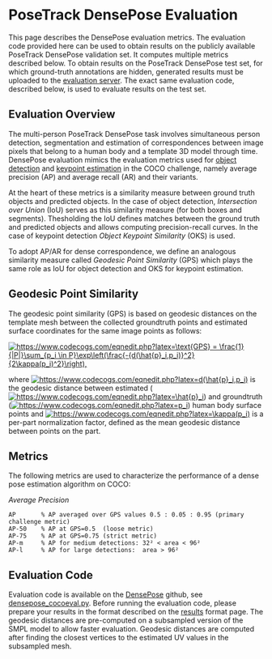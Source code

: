 # PoseTrack DensePose Evaluation

This page describes the DensePose evaluation metrics. The
evaluation code provided here can be used to obtain results on the publicly
available PoseTrack DensePose validation set. It computes multiple metrics
described below. To obtain results on the PoseTrack DensePose test set,
for which ground-truth annotations are hidden, generated results must be
uploaded to the
[evaluation server](https://competitions.codalab.org/competitions/19650).
The exact same evaluation code,
described below, is used to evaluate results on the test set.

## Evaluation Overview

The multi-person PoseTrack DensePose task involves simultaneous person detection,
segmentation and
estimation of correspondences between image pixels that belong to a human body
and a template 3D model through time.
DensePose evaluation mimics the evaluation metrics
used for [object detection](http://cocodataset.org/#detection-eval) and
[keypoint estimation](http://cocodataset.org/#keypoints-eval) in the COCO
challenge, namely average precision (AP) and average recall (AR) and their
variants.

At the heart of these metrics is a similarity measure between ground truth
objects and predicted objects. In the case of object detection,
*Intersection over Union* (IoU) serves as this similarity measure (for both
boxes and segments). Thesholding the IoU defines matches between the ground
truth and predicted objects and allows computing precision-recall curves.
In the case of keypoint detection *Object Keypoint Similarity* (OKS) is used.

To adopt AP/AR for dense correspondence, we define an analogous similarity
measure called *Geodesic Point Similarity* (GPS) which plays the same role
as IoU for object detection and OKS for keypoint estimation. 

## Geodesic Point Similarity

The geodesic point similarity (GPS) is based on geodesic distances on the template mesh between the collected groundtruth points and estimated surface coordinates for the same image points as follows:

<a href="https://www.codecogs.com/eqnedit.php?latex=\text{GPS}&space;=&space;\frac{1}{|P|}\sum_{p_i&space;\in&space;P}\exp\left&space;(\frac{-{d(\hat{p}_i,p_i)}^2}{2\kappa(p_i)^2}\right)," target="_blank">
<img src="https://latex.codecogs.com/gif.latex?\text{GPS}&space;=&space;\frac{1}{|P|}\sum_{p_i&space;\in&space;P}\exp\left&space;(\frac{-{d(\hat{p}_i,p_i)}^2}{2\kappa(p_i)^2}\right),"
title="https://www.codecogs.com/eqnedit.php?latex=\text{GPS} = \frac{1}{|P|}\sum_{p_i \in P}\exp\left(\frac{-{d(\hat{p}_i,p_i)}^2}{2\kappa(p_i)^2}\right)," /></a>

where <a href="https://www.codecogs.com/eqnedit.php?latex=&space;d(\hat{p}_i,p_i)&space;" target="_blank"><img src="https://latex.codecogs.com/gif.latex?&space;d(\hat{p}_i,p_i)&space;" title="https://www.codecogs.com/eqnedit.php?latex=d(\hat{p}_i,p_i)" /></a> is the geodesic distance between estimated
(<a href="https://www.codecogs.com/eqnedit.php?latex=\hat{p}_i" target="_blank"> <img src="https://latex.codecogs.com/gif.latex?\hat{p}_i" title="https://www.codecogs.com/eqnedit.php?latex=\hat{p}_i" /></a>) and groundtruth
(<a href="https://www.codecogs.com/eqnedit.php?latex=p_i" target="_blank"><img src="https://latex.codecogs.com/gif.latex?p_i" title="https://www.codecogs.com/eqnedit.php?latex=p_i" /></a>)
human body surface points and
<a href="https://www.codecogs.com/eqnedit.php?latex=\kappa(p_i)" target="_blank"><img src="https://latex.codecogs.com/gif.latex?\kappa(p_i)" title="https://www.codecogs.com/eqnedit.php?latex=\kappa(p_i)" /></a>
is a per-part normalization factor, defined as the mean geodesic distance between points on the part.

## Metrics

The following metrics are used to characterize the performance of a dense pose
estimation algorithm on COCO:

*Average Precision*
```
AP       % AP averaged over GPS values 0.5 : 0.05 : 0.95 (primary challenge metric)
AP-50    % AP at GPS=0.5  (loose metric)
AP-75    % AP at GPS=0.75 (strict metric)
AP-m     % AP for medium detections: 32² < area < 96²
AP-l     % AP for large detections:  area > 96²
```

## Evaluation Code

Evaluation code is available on the
[DensePose](https://github.com/facebookresearch/DensePose/) github,
see [densepose_cocoeval.py](https://github.com/facebookresearch/DensePose/blob/master/detectron/datasets/densepose_cocoeval.py).
Before running the evaluation code, please prepare your results in the format
described on the [results](results_format.md) format page.
The geodesic distances are pre-computed on a subsampled version of the SMPL
model to allow faster evaluation. Geodesic distances are computed after
finding the closest vertices to the estimated UV values in the subsampled mesh.

